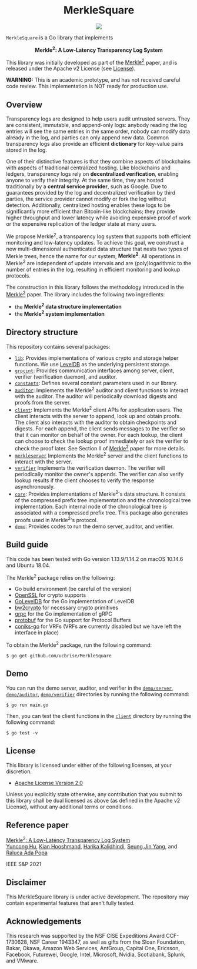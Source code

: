 <h1 align="center">MerkleSquare</h1>

<p align="center">
    <a href="https://github.com/ucbrise/MerkleSquare/blob/main/LICENSE"><img src="https://img.shields.io/badge/license-APACHE-blue.svg"></a>
</p>

`MerkleSquare` is a Go library that implements
<p align="center">
<b>Merkle<sup>2</sup>: A Low-Latency Transparency Log System</b>
</p>

This library was initially developed as part of the [Merkle<sup>2</sup>][MerkleSquare] paper, and is released under the Apache v2 License (see [License](#license)).

**WARNING:** This is an academic prototype, and has not received careful code review. This implementation is NOT ready for production use.

## Overview
Transparency logs are designed to help users audit untrusted servers. They are consistent, immutable, and append-only logs: anybody reading the log entries will see the same entries in the same order, nobody can modify data already in the log, and parties can only append new data. Common transparency logs also provide an efficient **dictionary** for key-value pairs stored in the log.

One of their distinctive features is that they combine aspects of blockchains with aspects of traditional centralized hosting.
Like blockchains and ledgers, transparency logs rely on **decentralized verification**, enabling anyone to verify their integrity.
At the same time, they are hosted traditionally by a **central  service provider**, such as Google.
Due to guarantees provided by the log and decentralized verification by third parties, the service provider cannot modify or fork the log without detection.
Additionally, centralized hosting enables these logs to be significantly more efficient than Bitcoin-like blockchains; they provide higher throughput and lower latency while avoiding expensive proof of work or the expensive replication of the ledger state at many users. 

We propose Merkle<sup>2</sup>, a transparency log system that supports both efficient monitoring and low-latency updates. 
To achieve this goal, we construct a new multi-dimensional authenticated data structure that nests two types of Merkle trees, hence the name for our system, **Merkle<sup>2</sup>**. All operations in Merkle<sup>2</sup> are independent of update intervals and are (poly)logarithmic to the number of entries in the log, resulting in efficient monitoring and lookup protocols.

The construction in this library follows the methodology introduced in the [Merkle<sup>2</sup>][MerkleSquare] paper. The library includes the following two ingredients:

* the **Merkle<sup>2</sup> data structure implementation**
* the **Merkle<sup>2</sup> system implementation**


## Directory structure

This repository contains several packages:

* [`lib`](lib): Provides implementations of various crypto and storage helper functions. We use [LevelDB](https://github.com/google/leveldb) as the underlying persistent storage.
* [`grpcint`](grpcint): Provides communication interfaces among server, client, verifier (verification daemon), and auditor.
* [`constants`](constants): Defines several constant parameters used in our library.
* [`auditor`](auditor): Implements the Merkle<sup>2</sup> auditor and client functions to interact with the auditor. The auditor will periodically download digests and proofs from the server.
* [`client`](client): Implements the Merkle<sup>2</sup> client APIs for application users. The client interacts with the server to append, look up and obtain proofs. The client also interacts with the auditor to obtain checkpoints and digests. For each append, the client sends messages to the verifier so that it can monitor on behalf of the owner. For each lookup, the client can choose to check the lookup proof immediately or ask the verifier to check the proof later. See Section II of [Merkle<sup>2</sup>][MerkleSquare] paper for more details.
* [`merkleserver`](merkleserver) Implements the Merkle<sup>2</sup> server and the client functions to interact with the server.
* [`verifier`](verifier) Implements the verification daemon. The verifier will periodically monitor the owner's appends. The verifier can also verify lookup results if the client chooses to verify the response asynchronously.
* [`core`](core): Provides implementations of Merkle<sup>2</sup>'s data structure. It consists of the compressed prefix tree implementation and the chronological tree implementation. Each internal node of the chronological tree is associated with a compressed prefix tree. This package also generates proofs used in Merkle<sup>2</sup>'s protocol.
* [`demo`](demo): Provides codes to run the demo server, auditor, and verifier.

## Build guide
This code has been tested with Go version 1.13.9/1.14.2 on macOS 10.14.6 and Ubuntu 18.04.

The Merkle<sup>2</sup> package relies on the following:
- Go build environment (be careful of the version)
- [OpenSSL](https://github.com/openssl/openssl) for crypto supports
- [GoLevelDB](https://github.com/syndtr/goleveldb) for the Go implementation of LevelDB  
- [bw2crypto](https://github.com/immesys/bw2/tree/dev/crypto) for necessary crypto primitives
- [grpc](https://github.com/grpc/grpc-go#installation) for the Go implementation of gRPC
- [protobuf](https://github.com/golang/protobuf/) for the Go support for Protocol Buffers
- [coniks-go](https://github.com/coniks-sys/coniks-go) for VRFs (VRFs are currently disabled but we have left the interface in place)

To obtain the Merkle<sup>2</sup> package, run the following command:
```console
$ go get github.com/ucbrise/MerkleSquare
```
## Demo
You can run the demo server, auditor, and verifier in the [`demo/server`](demo/server), [`demo/auditor`](demo/auditor), [`demo/verifier`](demo/verifier) directories by running the following command:
```console
$ go run main.go
```

Then, you can test the client functions in the [`client`](client) directory by running the following command:
```console
$ go test -v
```

## License

This library is licensed under either of the following licenses, at your discretion.

 * [Apache License Version 2.0](LICENSE)

Unless you explicitly state otherwise, any contribution that you submit to this library shall be dual licensed as above (as defined in the Apache v2 License), without any additional terms or conditions.

[MerkleSquare]: https://

## Reference paper

[Merkle<sup>2</sup>: A Low-Latency Transparency Log System][MerkleSquare]  
[Yuncong Hu](https://github.com/huyuncong), [Kian Hooshmand](https://github.com/Kian1354), [Harika Kalidhindi](https://github.com/jrharika), [Seung Jin Yang](https://github.com/SeungjinYang), and [Raluca Ada Popa](https://github.com/ralucaada)

IEEE S&P 2021

## Disclaimer
This MerkleSquare library is under active development. The repository may contain experimental features that aren't fully tested.

## Acknowledgements
This research was supported by the NSF CISE Expeditions Award CCF-1730628, NSF Career 1943347, as well as gifts from the Sloan Foundation, Bakar, Okawa, Amazon Web Services, AntGroup, Capital One, Ericsson, Facebook, Futurewei, Google, Intel, Microsoft, Nvidia, Scotiabank, Splunk, and VMware.
